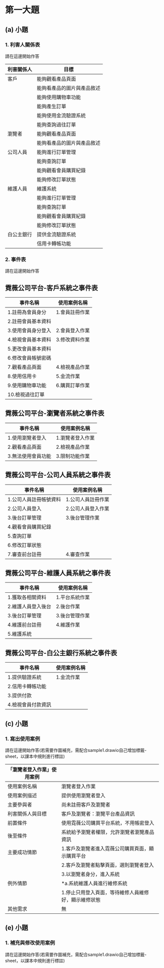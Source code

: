 # 第一大題 
## (a) 小題
### 1. 利害人關係表
請在這邊開始作答

|利害關係人|目標|
|-------|----------|
|客戶|能夠觀看產品頁面|
||能夠看產品的圖片與產品敘述|
||能夠使用購物車功能|
||能夠產生訂單|
||能夠使用金流驗證系統|
||能夠查詢過往訂單|
|瀏覽者|能夠觀看產品頁面|
||能夠看產品的圖片與產品敘述|
|公司人員|能夠進行訂單管理|
||能夠查詢訂單|
||能夠觀看會員購買紀錄|
||能夠修改訂單狀態|
|維護人員|維護系統|
||能夠進行訂單管理|
||能夠查詢訂單|
||能夠觀看會員購買紀錄|
||能夠修改訂單狀態|
|白公主銀行|提供金流驗證系統|
||信用卡轉帳功能|
### 2. 事件表
請在這邊開始作答

## 霓薇公司平台-客戶系統之事件表
|事件名稱|使用案例名稱|
|-------|-----------|
|1.註冊為會員身分|1.會員註冊作業|
|2.註冊會員基本資料||
|3.使用會員身分登入|2.會員登入作業|
|4.檢視會員基本資料|3.修改資料作業|
|5.更改會員基本資料||
|6.修改會員帳號密碼||
|7.觀看產品頁面|4.檢視產品作業|
|8.使用信用卡|5.金流作業|
|9.使用購物車功能|6.購買訂單作業|
|10.檢視過往訂單||

## 霓薇公司平台-瀏覽者系統之事件表
|事件名稱|使用案例名稱|
|-------|-----------|
|1.使用瀏覽者登入|1.瀏覽者登入作業|
|2.觀看產品頁面|2.檢視產品作業|
|3.無法使用會員功能|3.限制功能作業|

## 霓薇公司平台-公司人員系統之事件表
|事件名稱|使用案例名稱|
|-------|-----------|
|1.公司人員註冊帳號資料|1.公司人員註冊作業|
|2.公司人員登入|2.公司人員登入作業|
|3.後台訂單管理|3.後台管理作業|
|4.觀看會員購買紀錄||
|5.查詢訂單||
|6.修改訂單狀態||
|7.審查前台註冊|4.審查作業|

## 霓薇公司平台-維護人員系統之事件表
|事件名稱|使用案例名稱|
|-------|-----------|
|1.獲取各相關資料|1.平台系統作業|
|2.維護人員登入後台|2.後台作業|
|3.後台訂單管理|3.後台管理作業|
|4.維護前台註冊|4.維護作業|
|5.維護系統||

## 霓薇公司平台-白公主銀行系統之事件表
|事件名稱|使用案例名稱|
|-------|-----------|
|1.提供驗證系統|1.金流作業|
|2.信用卡轉帳功能||
|3.提供付款||
|4.檢視會員付款資訊||

## (c) 小題
### 1. 寫出使用案例
請在這邊開始作答(若需要作圖補充，需配合sample1.drawio自己增加標籤-sheet，以課本中規則進行標註)

|「瀏覽者登入作業」使用案例||
|-------|-----------|
|使用案例名稱|瀏覽者登入作業|
|使用案例描述|提供使用瀏覽者登入|
|主要參與者|尚未註冊客戶及瀏覽者|
|利害關係人與目標|客戶及瀏覽者：瀏覽平台產品資訊|
|前置條件|使用霓薇公司購買平台系統，不用帳密登入|
|後至條件|系統給予瀏覽者權限，允許瀏覽者瀏覽產品資訊|
|主要成功情節|1.客戶及瀏覽者進入霓薇公司購買頁面，顯示購買平台|
||2.客戶及瀏覽者點擊頁面，選則瀏覽者登入|
||3.以瀏覽者身分，進入系統|
|例外情節|*a.系統維護人員進行維修系統|
||1.停止只用登入頁面，等待維修人員維修好，顯示維修狀態|
|其他需求|無

## (e) 小題
### 1. 補充與修改使用案例
請在這邊開始作答(若需要作圖補充，需配合sample1.drawio自己增加標籤-sheet，以課本中規則進行標註)